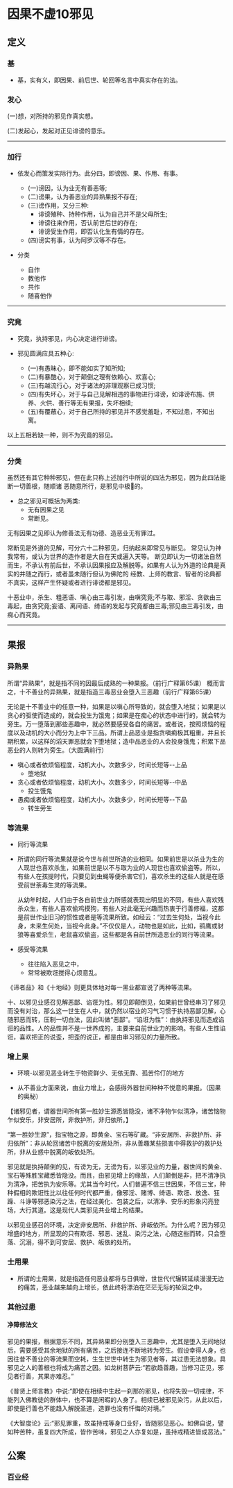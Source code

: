 
# 因果不虚10邪见

## 定义

### 基

- 基，实有义，即因果、前后世、轮回等名言中真实存在的法。

### 发心

(一)想，对所持的邪⻅作真实想。

(二)发起心，发起对正⻅诽谤的意乐。

---

### 加行

- 依发心而策发实际行为。此分四，即谤因、果、作用、有事。
  - (一)谤因，认为业无有善恶等;
  - (二)谤果，认为善恶业的异熟果报不存在;
  - (三)谤作用，又分三种:
    - 诽谤殖种、持种作用，认为自己并不是父母所生;
    - 诽谤往来作用，否认前世后世的存在;
    - 诽谤受生作用，即否认化生有情的存在。
  - (四)谤实有事，认为阿罗汉等不存在。

- 分类
  - 自作
  - 教他作
  - 共作
  - 随喜他作

---

### 究竟

- 究竟，执持邪⻅，内心决定进行诽谤。

- 邪⻅圆满应具五种心:
  - (一)有愚昧心，即不能如实了知所知;
  - (二)有暴酷心，对于颠倒之理有依赖心、欢喜心;
  - (三)有越流行心，对于诸法的非理观察已成习惯;
  - (四)有失坏心，对于与自己⻅解相违的事物进行诽谤，如诽谤布施、供养、火供、善行等无有果报，失坏相续;
  - (五)有覆蔽心，对于自己所持的邪⻅并不感觉羞耻，不知过患，不知出离。

以上五相若缺一种，则不为究竟的邪⻅。

---

### 分类

虽然还有其它种种邪⻅，但在此只称上述加行中所说的四法为邪⻅，因为此四法能断一切善根，随顺诸 恶随意所行，是邪⻅中极􏰀的。

- 总之邪⻅可概括为两类:
  - 无有因果之⻅
  - 常断⻅。

无有因果之⻅即认为修善法无有功德、造恶业无有罪过。

常断⻅是外道的⻅解，可分六十二种邪⻅，归纳起来即常⻅与断⻅。
常⻅认为神我常有，或认为世界的造作者是大自在天或遍入天等。
断⻅即认为一切诸法自然而生，不承认有前后世，不承认因果报应及解脱等。如果有人认为外道的论典是真实的并随之而行，或者虽未随行但认为佛陀的 经教、上师的教言、智者的论典都不真实，这样产生怀疑或者进行诽谤都是邪⻅。

十恶业中，杀生、粗恶语、嗔心由三毒引发，由嗔究竟;不与取、邪淫、贪欲由三毒起，由贪究竟;妄语、离间语、绮语的发起与究竟都由三毒;邪⻅由三毒引发，由痴心而究竟。

---

## 果报

### 异熟果

所谓“异熟果”，就是指不同的因最后成熟的一种果报。（前行广释第65课）
概而言之，十不善业的异熟果，就是指造三毒恶业会堕入三恶趣（前行广释第65课）

无论是十不善业中的任意一种，如果是以嗔心所导致的，就会堕入地狱；如果是以贪心的驱使而造成的，就会投生为饿鬼；如果是在痴心的状态中进行的，就会转为旁生。万一堕落到那些恶趣中，就必然要感受各自的痛苦。或者说，按照烦恼的程度以及动机的大小而分为上中下三品。所谓上品恶业是指贪嗔痴极其粗重，并且长期积累，以这样的滔天罪恶就会下堕地狱；造中品恶业的人会投身饿鬼；积累下品恶业的人则转为旁生。（大圆满前行）

- 嗔心或者依烦恼程度，动机大小，次数多少，时间长短等--上品
  - 堕地狱
- 贪心或者依烦恼程度，动机大小，次数多少，时间长短等--中品
  - 投生饿鬼
- 愚痴或者依烦恼程度，动机大小，次数多少，时间长短等--下品
  - 转生旁生

### 等流果

- 同行等流果
  
- 所谓的同行等流果就是说今世与前世所造的业相同。如果前世是以杀业为生的人现世也喜欢杀生，如果前世是以不与取为业的人现世也喜欢偷盗等。所以，有些人在孩提时代，只要见到虫蝇等便杀害它们，喜欢杀生的这些人就是在感受前世荼毒生灵的等流果。
  
    从幼年时起，人们由于各自前世业力所感就表现出明显的不同，有些人喜欢残杀众生，有些人喜欢偷鸡摸狗，有些人对此毫无兴趣而热衷于行善修福，这都是前世作业旧习的惯性或者是等流果所致。如经云：“过去生何处，当视今此身，未来生何处，当视今此身。”不仅仅是人，动物也是如此，比如，鹞鹰或豺狼等喜爱杀生，老鼠喜欢偷盗，这些都是各自前世所造恶业的同行等流果。
  
- 感受等流果
  
  - 往往陷入恶见之中，
  - 常常被欺诳搅得心烦意乱。
  
 《谛者品》和《十地经》则更具体地对每一黑业都宣说了两种等流果。

十、以邪见业感召见解恶鄙、谄诳为性。邪见即颠倒见，如果前世曾经串习了邪见而没有对治，那么这一世生在人中，就仍然以宿业的习气习惯于执持恶鄙见解，心随邪恶而转，压制一切白法，因此叫做“恶鄙”。“谄诳为性”：由执持邪见而造成谄诳的品性。人的品性并不是一世养成的，主要来自前世业力的影响。有些人生性谄诳，喜欢把正的说歪，把歪的说正，都是由串习邪见的力量所致。

### 增上果

- 环境-以邪见恶业转生于物资鲜少、无依无靠、孤苦伶仃的地方

- 从不善业方面来说，由业力增上，会感得外器世间种种不悦意的果报。（因果的奥秘）

【诸邪见者，谓器世间所有第一胜妙生源悉皆隐没，诸不净物乍似清净，诸苦恼物乍似安乐，非安居所，非救护所，非归依所。】

“第一胜妙生源”，指宝物之源，即黄金、宝石等矿藏。“非安居所、非救护所、非归依所”：非从轮回诸苦中脱离的安居处所，非从善趣某些损害中得救护的救护处所，非从业惑中脱离的皈依处所。

邪见就是执持颠倒的见，有谤为无，无谤为有，以邪见业的力量，器世间的黄金、宝石等殊胜宝藏悉皆隐没。而且，由邪见增上的缘故，人们颠倒是非，把不清净执为清净，把苦执为安乐等。尤其当今时代，人们普遍不信三世因果，不信三宝，种种假相的欺诳性比以往任何时代都严重，像邪淫、赌博、绮语、欺诳、放逸、狂躁、斗诤等邪恶染污之法，在经过美化、包装之后，以清净、安乐的形象闪亮登场，大行其道。这是现代人类邪见共业增上的结果。

以邪见业感召的环境，决定非安居所、非救护所、非皈依所。为什么呢？因为邪见增盛的地方，所显现的只有欺诳、邪恶、迷乱、染污之法，心随这些而转，只会堕落、沉溺，得不到可安居、救护、皈依的处所。

### 士用果

- 所谓的士用果，就是指造任何恶业都将与日俱增，世世代代辗转延续漫漫无边的痛苦，恶业越来越向上增长，依此终将漂泊在茫茫无际的轮回之中。

### 其他过患

#### 净障修法文

邪见的果报，根据意乐不同，其异熟果即分别堕入三恶趣中，尤其是堕入无间地狱后，需要感受其余地狱的所有痛苦，之后接连不断地转为旁生。假设幸得人身，也因往昔不善业的等流果而空耗，生生世世中转生为邪见者等，其过患无法想象。具邪见之人的善根也将成为痛苦之因。如龙树菩萨云:“若欲趋善趣，当修习正见，邪见者行善，其果亦难忍。”

《普贤上师言教》中说:“即使在相续中生起一刹那的邪见，也将失毁一切戒律，不能列入佛教徒的群体中，也不算是闲暇的人身了。相续已被邪见染污，从此以后，即使是行善也不能趋入解脱圣道，造罪也没有忏悔的对境。”

《大智度论》云:“邪见罪重，故虽持戒等身口业好，皆随邪见恶心。如佛自说，譬如种苦种，虽复四大所成，皆作苦味，邪见之人亦复如是，虽持戒精进皆成恶法。”

## 公案

### 百业经
